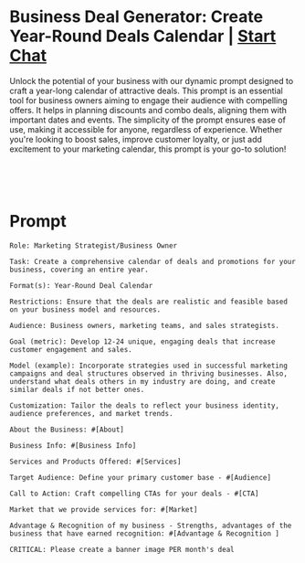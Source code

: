 

# Business Deal Generator: Create Year-Round Deals Calendar | [Start Chat](https://gptcall.net/chat.html?data=%7B%22contact%22%3A%7B%22id%22%3A%22052ec500-dc40-46a8-90f6-9f3c238a681b%22%2C%22flow%22%3Atrue%7D%7D)
<p>Unlock the potential of your business with our dynamic prompt designed to craft a year-long calendar of attractive deals. This prompt is an essential tool for business owners aiming to engage their audience with compelling offers. It helps in planning discounts and combo deals, aligning them with important dates and events. The simplicity of the prompt ensures ease of use, making it accessible for anyone, regardless of experience. Whether you're looking to boost sales, improve customer loyalty, or just add excitement to your marketing calendar, this prompt is your go-to solution!</p><p><br></p><p><br></p>

# Prompt

```
Role: Marketing Strategist/Business Owner

Task: Create a comprehensive calendar of deals and promotions for your business, covering an entire year.

Format(s): Year-Round Deal Calendar

Restrictions: Ensure that the deals are realistic and feasible based on your business model and resources.

Audience: Business owners, marketing teams, and sales strategists.

Goal (metric): Develop 12-24 unique, engaging deals that increase customer engagement and sales.

Model (example): Incorporate strategies used in successful marketing campaigns and deal structures observed in thriving businesses. Also, understand what deals others in my industry are doing, and create similar deals if not better ones. 

Customization: Tailor the deals to reflect your business identity, audience preferences, and market trends.

About the Business: #[About] 

Business Info: #[Business Info] 

Services and Products Offered: #[Services] 

Target Audience: Define your primary customer base - #[Audience] 

Call to Action: Craft compelling CTAs for your deals - #[CTA] 

Market that we provide services for: #[Market]

Advantage & Recognition of my business - Strengths, advantages of the business that have earned recognition: #[Advantage & Recognition ] 

CRITICAL: Please create a banner image PER month's deal
```





